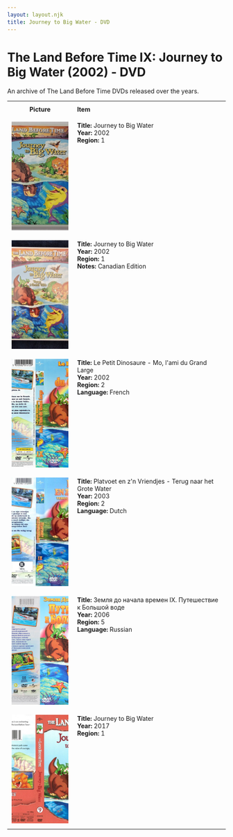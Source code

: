 ```yaml
---
layout: layout.njk
title: Journey to Big Water - DVD
---
```


# The Land Before Time IX: Journey to Big Water (2002) - DVD

An archive of The Land Before Time DVDs released over the years.

<div class="table-wrapper">
  <div class="responsive-row">
<table>
  <tr>
    <th style="width:20%; vertical-align:top; padding:10px;">
      <strong>Picture</strong>
    </th>
    <th style="text-align: left; padding:10px;">
      <strong>Item</strong>
    </th>
  </tr>

  <tr>
    <td style="width:30%; text-align: center; vertical-align:top; padding:10px;">
      <a href="/images/media/dvd/9/9-US-2002.jpg" data-lightbox="books" data-title="Journey to Big Water">
        <div class="img-box">
          <img loading="lazy" src="/images/media/dvd/9/9-US-2002.jpg" alt="Journey to Big Water" style="height:250px; object-fit:cover;" />
        </div>
      </a>
    </td>
    <td style="vertical-align:top; padding:10px;">
      <strong>Title:</strong> Journey to Big Water<br/>
      <strong>Year:</strong> 2002<br/>
      <strong>Region:</strong> 1<br/>
    </td>
  </tr>
<tr>
    <td style="width:30%; text-align: center; vertical-align:top; padding:10px;">
      <a href="/images/media/dvd/9/9-canadian-2002.jpg" data-lightbox="books" data-title="Journey to Big Water">
        <div class="img-box">
          <img loading="lazy" src="/images/media/dvd/9/9-canadian-2002.jpg" alt="Journey to Big Water" style="height:250px; object-fit:cover;" />
        </div>
      </a>
    </td>
    <td style="vertical-align:top; padding:10px;">
      <strong>Title:</strong> Journey to Big Water<br/>
      <strong>Year:</strong> 2002<br/>
      <strong>Region:</strong> 1<br/>
      <strong>Notes:</strong> Canadian Edition<br/>
    </td>
  </tr>


  <tr>
    <td style="width:30%; text-align: center; vertical-align:top; padding:10px;">
      <a href="/images/media/dvd/9/le-petit-dinosaure-vol-9-mo-l-ami-du-grande-large-13022123092006_orig.jpg" data-lightbox="books" data-title="Le Petit Dinosaure - Mo, l'ami du Grand Large">
        <div class="img-box">
          <img loading="lazy" src="/images/media/dvd/9/le-petit-dinosaure-vol-9-mo-l-ami-du-grande-large-13022123092006_orig.jpg" alt="Le Petit Dinosaure - Mo, l'ami du Grand Large" style="height:250px; object-fit:cover;" />
        </div>
      </a>
    </td>
    <td style="vertical-align:top; padding:10px;">
      <strong>Title:</strong> Le Petit Dinosaure - Mo, l'ami du Grand Large<br/>
      <strong>Year:</strong> 2002<br/>
      <strong>Region:</strong> 2<br/>
      <strong>Language:</strong> French<br/>
    </td>
  </tr>


  <tr>
    <td style="width:30%; text-align: center; vertical-align:top; padding:10px;">
      <a href="/images/media/dvd/9/platvoet-en-zijn-vriendjes-terug-naar-het-grote-water-dvd-nl_orig.jpg" data-lightbox="books" data-title="Platvoet en z'n Vriendjes - Terug naar het Grote Water">
        <div class="img-box">
          <img loading="lazy" src="/images/media/dvd/9/platvoet-en-zijn-vriendjes-terug-naar-het-grote-water-dvd-nl_orig.jpg" alt="Platvoet en z'n Vriendjes - Terug naar het Grote Water" style="height:250px; object-fit:cover;" />
        </div>
      </a>
    </td>
    <td style="vertical-align:top; padding:10px;">
      <strong>Title:</strong> Platvoet en z'n Vriendjes - Terug naar het Grote Water<br/>
      <strong>Year:</strong> 2003<br/>
      <strong>Region:</strong> 2<br/>
      <strong>Language:</strong> Dutch<br/>
    </td>
  </tr>


  <tr>
    <td style="width:30%; text-align: center; vertical-align:top; padding:10px;">
      <a href="/images/media/dvd/9/russianlbt9dvd2006_orig.jpg" data-lightbox="books" data-title="Земля до начала времен IX. Путешествие к Большой воде">
        <div class="img-box">
          <img loading="lazy" src="/images/media/dvd/9/russianlbt9dvd2006_orig.jpg" alt="Земля до начала времен IX. Путешествие к Большой воде" style="height:250px; object-fit:cover;" />
        </div>
      </a>
    </td>
    <td style="vertical-align:top; padding:10px;">
      <strong>Title:</strong> Земля до начала времен IX. Путешествие к Большой воде<br/>
      <strong>Year:</strong> 2006<br/>
      <strong>Region:</strong> 5<br/>
      <strong>Language:</strong> Russian<br/>
    </td>
  </tr>


<tr>
    <td style="width:30%; text-align: center; vertical-align:top; padding:10px;">
      <a href="/images/media/dvd/9/2017-07-27-597a431928884-dvd-landbeforetimejourneytobigwaterdvd-2017-r1_orig.jpg" data-lightbox="books" data-title="Journey to Big Water">
        <div class="img-box">
          <img loading="lazy" src="/images/media/dvd/9/2017-07-27-597a431928884-dvd-landbeforetimejourneytobigwaterdvd-2017-r1_orig.jpg" alt="Journey to Big Water" style="height:250px; object-fit:cover;" />
        </div>
      </a>
    </td>
    <td style="vertical-align:top; padding:10px;">
      <strong>Title:</strong> Journey to Big Water<br/>
      <strong>Year:</strong> 2017<br/>
      <strong>Region:</strong> 1<br/>
    </td>
  </tr>


</table>
</div>
</div>